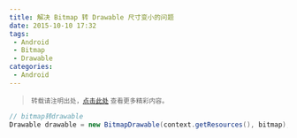 ```yaml
---
title: 解决 Bitmap 转 Drawable 尺寸变小的问题
date: 2015-10-10 17:32
tags:
 - Android
 - Bitmap
 - Drawable
categories:
 - Android
---
```


> <small>转载请注明出处，[点击此处](https://shichaohui.github.io/) 查看更多精彩内容。</small>

```java
// bitmap转drawable
Drawable drawable = new BitmapDrawable(context.getResources(), bitmap);
```